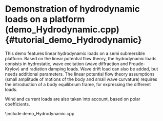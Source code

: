 Demonstration of hydrodynamic loads on a platform (demo_Hydrodynamic.cpp) {#tutorial_demo_Hydrodynamic}
=========================================================================

This demo features linear hydrodynamic loads on a semi submersible platform. Based on the linear potential flow
theory, the hydrodynamic loads consists in hydrostatic, wave excitation (wave diffraction and Froude-Krylov) and radiation
damping loads. Wave drift load can also be added, but needs additional parameters.
The linear potential flow theory assumptions (small amplitude of motions of the body and small wave curvature)
requires the introduction of a body equilibrium frame, for expressing the different loads.

Wind and current loads are also taken into account, based on polar coefficients.

\include demo_Hydrodynamic.cpp
